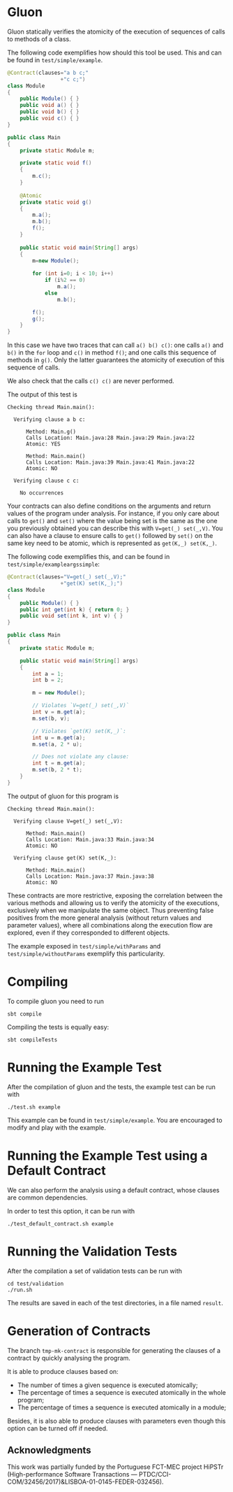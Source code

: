 # Gluon

Gluon statically verifies the atomicity of the execution of sequences of calls
to methods of a class.

The following code exemplifies how should this tool be used. This and can be
found in `test/simple/example`.

```java
@Contract(clauses="a b c;"
                 +"c c;")
class Module
{
    public Module() { }
    public void a() { }
    public void b() { }
    public void c() { }
}

public class Main
{
    private static Module m;

    private static void f()
    {
        m.c();
    }
    
    @Atomic
    private static void g()
    {
        m.a();
        m.b();
        f();
    }
    
    public static void main(String[] args)
    {
        m=new Module();
        
        for (int i=0; i < 10; i++)
            if (i%2 == 0)
                m.a();
            else
                m.b();

        f();
        g();
    }
}
```

In this case we have two traces that can call `a() b() c()`: one calls
`a()` and `b()` in the `for` loop and `c()` in method `f()`;
and one calls this sequence of methods in `g()`. Only the latter guarantees the
atomicity of execution of this sequence of calls.

We also check that the calls `c() c()` are never performed.

The output of this test is

```text
Checking thread Main.main():

  Verifying clause a b c:

      Method: Main.g()
      Calls Location: Main.java:28 Main.java:29 Main.java:22
      Atomic: YES

      Method: Main.main()
      Calls Location: Main.java:39 Main.java:41 Main.java:22
      Atomic: NO

  Verifying clause c c:

    No occurrences
```

Your contracts can also define conditions on the arguments and return values of the 
program under analysis.  For instance, if you only care about calls to `get()` and
`set()` where the value being set is the same as the one you previously obtained you
can describe this with `V=get(_) set(_,V)`.  You can also have a clause to ensure
calls to `get()` followed by `set()` on the same key need to be atomic, which is
represented as `get(K,_) set(K,_)`.

The following code exemplifies this, and can be found in `test/simple/exampleargssimple`:

```java
@Contract(clauses="V=get(_) set(_,V);"
                 +"get(K) set(K,_);")
class Module
{
    public Module() { }
    public int get(int k) { return 0; }
    public void set(int k, int v) { }
}

public class Main
{
    private static Module m;

    public static void main(String[] args)
    {
        int a = 1;
        int b = 2;

        m = new Module();

        // Violates `V=get(_) set(_,V)`
        int v = m.get(a);
        m.set(b, v);

        // Violates `get(K) set(K,_)`:
        int u = m.get(a);
        m.set(a, 2 * u);

        // Does not violate any clause:
        int t = m.get(a);
        m.set(b, 2 * t);
    }
}
```

The output of gluon for this program is

```text
Checking thread Main.main():

  Verifying clause V=get(_) set(_,V):

      Method: Main.main()
      Calls Location: Main.java:33 Main.java:34
      Atomic: NO

  Verifying clause get(K) set(K,_):

      Method: Main.main()
      Calls Location: Main.java:37 Main.java:38
      Atomic: NO
```

These contracts are more restrictive, exposing the correlation between
the various methods and allowing us to verify the atomicity of the
executions, exclusively when we manipulate the same object. Thus 
preventing false positives from the more general analysis
(without return values and parameter values), where all combinations
along the execution flow are explored, even if they corresponded to
different objects.

The example exposed in `test/simple/withParams` and `test/simple/withoutParams` exemplify this particularity.

# Compiling

To compile gluon you need to run

```shell
sbt compile
```

Compiling the tests is equally easy:

```shell
sbt compileTests
```

# Running the Example Test

After the compilation of gluon and the tests, the example test can be run with

```shell
./test.sh example
```

This example can be found in `test/simple/example`. You are encouraged to
modify and play with the example.

# Running the Example Test using a Default Contract

We can also perform the analysis
using a default contract, whose clauses are common dependencies.

In order to test this option, it can be run with

```shell
./test_default_contract.sh example
```

# Running the Validation Tests

After the compilation a set of validation tests can be run with

```shell
cd test/validation
./run.sh
```

The results are saved in each of the test directories, in a file
named `result`.

# Generation of Contracts

The branch `tmp-mk-contract` is responsible for generating the clauses of a contract by quickly analysing the program.

It is able to produce clauses based on:

 - The number of times a given sequence is executed atomically;
 - The percentage of times a sequence is executed atomically in the whole program;
 - The percentage of times a sequence is executed atomically in a module;

Besides, it is also able to produce clauses with parameters even though this option can be turned off if needed.


## Acknowledgments

This work was partially funded by the Portuguese FCT-MEC project HiPSTr (High-performance Software Transactions — PTDC/CCI-COM/32456/2017)&LISBOA-01-0145-FEDER-032456).
